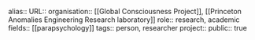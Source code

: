 alias::
URL::
organisation:: [[Global Consciousness Project]], [[Princeton Anomalies Engineering Research laboratory]] 
role:: research, academic
fields:: [[parapsychology]] 
tags:: person, researcher
project::
public:: true
